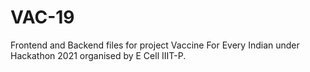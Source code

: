 # VAC-19
Frontend and Backend files for project Vaccine For Every Indian under Hackathon 2021 organised by E Cell IIIT-P.
